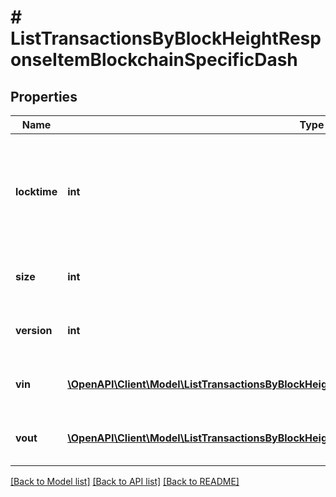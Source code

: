 # # ListTransactionsByBlockHeightResponseItemBlockchainSpecificDash

## Properties

Name | Type | Description | Notes
------------ | ------------- | ------------- | -------------
**locktime** | **int** | Represents the time at which a particular transaction can be added to the blockchain. |
**size** | **int** | Represents the total size of this transaction. |
**version** | **int** | Represents transaction version number. |
**vin** | [**\OpenAPI\Client\Model\ListTransactionsByBlockHeightResponseItemBlockchainSpecificDashVin[]**](ListTransactionsByBlockHeightResponseItemBlockchainSpecificDashVin.md) | Represents the transaction inputs. |
**vout** | [**\OpenAPI\Client\Model\ListTransactionsByBlockHeightResponseItemBlockchainSpecificDashVout[]**](ListTransactionsByBlockHeightResponseItemBlockchainSpecificDashVout.md) | Represents the transaction outputs. |

[[Back to Model list]](../../README.md#models) [[Back to API list]](../../README.md#endpoints) [[Back to README]](../../README.md)
